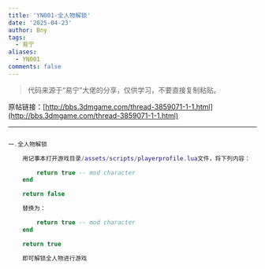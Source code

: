 ```yaml
---
title: 'YN001-全人物解锁'
date: '2025-04-23'
author: Bny
tags:
  - 易宁
aliases:
  - YN001
comments: false
---
```


> 代码来源于“易宁”大佬的分享，仅供学习，不要直接复制粘贴。

原帖链接：[http://bbs.3dmgame.com/thread-3859071-1-1.html](http://bbs.3dmgame.com/thread-3859071-1-1.html)

---

```lua  

一.全人物解锁	用记事本打开游戏目录/assets/scripts/playerprofile.lua文件，将下列内容：		return true -- mod character	end	return false	替换为：		return true -- mod character	end	return true	即可解锁全人物进行游戏

```  

